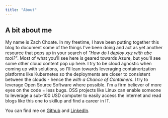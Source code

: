 ```yaml
---
title: "About"
---
```

## A bit about me

My name is Zach Choate. In my freetime, I have been putting together this blog to document some of the things I've been doing and act as yet another resource that pops up in your search of *"How do I deploy xyz with abc tool?"*. Most of what you'll see here is geared towards Azure, but you'll see some other cloud content pop up here. I try to be cloud agnostic when coming up with solutions, so I'll lean towards leveraging containerization platforms like Kubernetes so the deployments are closer to consistent between the clouds - hence the *with a Chance of Containers*. I try to leverage Open Source Software where possible. I'm a firm believer of more eyes on the code = less bugs. OSS projects like Linux can enable someone to leverage a sub-100 USD computer to easily access the internet and read blogs like this one to skillup and find a career in IT.

You can find me on [Github](https://github.com/zchoate) and [LinkedIn](https://linkedin.com/in/zchoate).